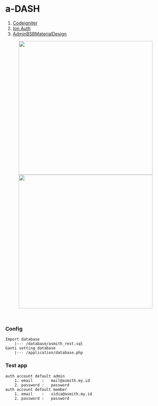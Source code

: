 # a-DASH

1. <a href="https://github.com/bcit-ci/CodeIgniter">Codeigniter</a>
2. <a href="https://github.com/benedmunds/CodeIgniter-Ion-Auth">Ion Auth</a>
2. <a href="https://github.com/gurayyarar/AdminBSBMaterialDesign">AdminBSBMaterialDesign</a>

<p align="center">
  <img src="https://raw.githubusercontent.com/aasumitro/a-dash/master/assets/origin/images/dash1.png" width="420">
  <img src="https://raw.githubusercontent.com/aasumitro/a-dash/master/assets/origin/images/dash2.png" width="420">
</p>
<br>

### Config
    Import database
        |--- /database/asmith_rest.sql
    Ganti setting database
        |--- /application/database.php

### Test app

    auth account default admin
        1. email    :   mail@asmith.my.id
        2. password :   password
    auth account default member
        1. email    :   sidia@asmith.my.id
        2. password :   password
